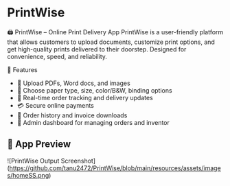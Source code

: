 # PrintWise

🖨️ PrintWise – Online Print Delivery App
PrintWise is a user-friendly platform that allows customers to upload documents, customize print options, and get high-quality prints delivered to their doorstep. Designed for convenience, speed, and reliability.

🚀 Features
- 📁 Upload PDFs, Word docs, and images
- 🎨 Choose paper type, size, color/B&W, binding options
- 📍 Real-time order tracking and delivery updates
- 💳 Secure online payments
- 🧾 Order history and invoice downloads
- 👤 Admin dashboard for managing orders and inventor


 ## 📸 App Preview

![PrintWise Output Screenshot] (https://github.com/tanu2472/PrintWise/blob/main/resources/assets/images/homeSS.png)
